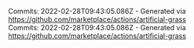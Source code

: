 Commits: 2022-02-28T09:43:05.086Z - Generated via https://github.com/marketplace/actions/artificial-grass
<br>
Commits: 2022-02-28T09:43:05.086Z - Generated via https://github.com/marketplace/actions/artificial-grass
<br>
